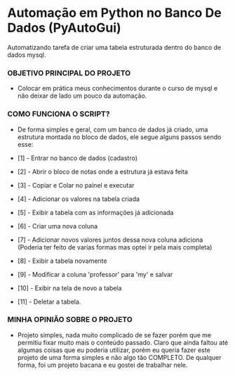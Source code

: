 # Automação em Python no Banco De Dados (PyAutoGui)
Automatizando tarefa de criar uma tabela estruturada dentro do banco de dados mysql.

### OBJETIVO PRINCIPAL DO PROJETO
- Colocar em prática meus conhecimentos durante o curso de mysql e não deixar de lado um pouco da automação.

### COMO FUNCIONA O SCRIPT?
- De forma simples e geral, com um banco de dados já criado, uma estrutura montada no bloco de dados, ele segue alguns passos sendo esse:

- [1] - Entrar no banco de dados (cadastro)
- [2] - Abrir o bloco de notas onde a estrutura já estava feita
- [3] - Copiar e Colar no painel e executar
- [4] - Adicionar os valores na tabela criada
- [5] - Exibir a tabela com as informações já adicionada
- [6] - Criar uma nova coluna
- [7] - Adicionar novos valores juntos dessa nova coluna adiciona (Poderia ter feito de varias formas mas optei ir pela mais completa)
- [8] - Exibir a tabela novamente
- [9] - Modificar a coluna 'professor' para 'my' e salvar
- [10] - Exibir na tela de novo a tabela
- [11] - Deletar a tabela.

### MINHA OPINIÃO SOBRE O PROJETO
- Projeto simples, nada muito complicado de se fazer porém que me permitiu fixar muito mais o conteúdo passado. Claro que ainda faltou até algumas coisas que eu poderia utilizar, porém eu queria fazer este projeto de uma forma simples e não algo tão COMPLETO. De qualquer forma, foi um projeto bacana e eu gostei de trabalhar nele.
